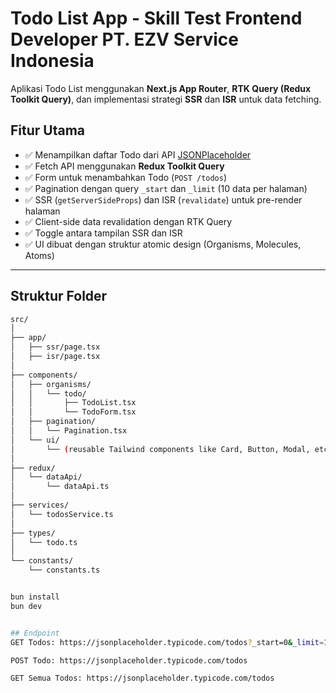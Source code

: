 # Todo List App - Skill Test Frontend Developer PT. EZV Service Indonesia

Aplikasi Todo List menggunakan **Next.js App Router**, **RTK Query (Redux Toolkit Query)**, dan implementasi strategi **SSR** dan **ISR** untuk data fetching.

## Fitur Utama

- ✅ Menampilkan daftar Todo dari API [JSONPlaceholder](https://jsonplaceholder.typicode.com/todos)
- ✅ Fetch API menggunakan **Redux Toolkit Query**
- ✅ Form untuk menambahkan Todo (`POST /todos`)
- ✅ Pagination dengan query `_start` dan `_limit` (10 data per halaman)
- ✅ SSR (`getServerSideProps`) dan ISR (`revalidate`) untuk pre-render halaman
- ✅ Client-side data revalidation dengan RTK Query
- ✅ Toggle antara tampilan SSR dan ISR
- ✅ UI dibuat dengan struktur atomic design (Organisms, Molecules, Atoms)

---

## Struktur Folder

```bash
src/
│
├── app/
│   ├── ssr/page.tsx         
│   ├── isr/page.tsx        
│
├── components/
│   ├── organisms/
│   │   └── todo/
│   │       ├── TodoList.tsx
│   │       └── TodoForm.tsx
│   ├── pagination/
│   │   └── Pagination.tsx
│   └── ui/
│       └── (reusable Tailwind components like Card, Button, Modal, etc.)
│
├── redux/
│   └── dataApi/
│       └── dataApi.ts       
│
├── services/
│   └── todosService.ts     
│
├── types/
│   └── todo.ts              
│
└── constants/
    └── constants.ts         


bun install         
bun dev            


## Endpoint 
GET Todos: https://jsonplaceholder.typicode.com/todos?_start=0&_limit=10

POST Todo: https://jsonplaceholder.typicode.com/todos

GET Semua Todos: https://jsonplaceholder.typicode.com/todos